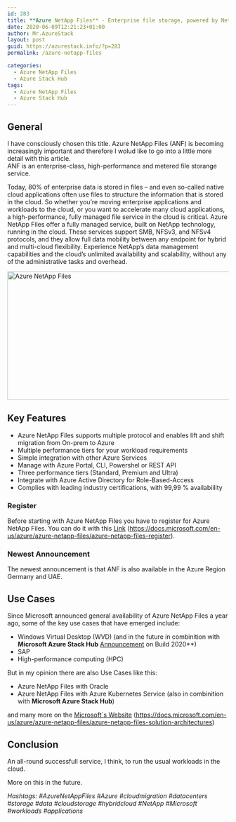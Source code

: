 ```yaml
---
id: 283
title: **Azure NetApp Files** - Enterprise file storage, powered by NetApp'
date: 2020-06-09T12:21:23+01:00
author: Mr.AzureStack
layout: post
guid: https://azurestack.info/?p=283
permalink: /azure-netapp-files

categories:
  - Azure NetApp Files
  - Azure Stack Hub
tags:
  - Azure NetApp Files
  - Azure Stack Hub
---
```



## General

I have consciously chosen this title. Azure NetApp Files (ANF) is becoming increasingly important and therefore I wolud like to go into a little more detail with this article.  
ANF is an enterprise-class, high-performance and metered file storange service.

Today, 80% of enterprise data is stored in files – and even so-called native cloud applications often use files to structure the information that is stored in the cloud. So whether you’re moving enterprise applications and workloads to the cloud, or you want to accelerate many cloud applications, a high-performance, fully managed file service in the cloud is critical. Azure NetApp Files offer a fully managed service, built on NetApp technology, running in the cloud. These services support SMB, NFSv3, and NFSv4 protocols, and they allow full data mobility between any endpoint for hybrid and multi-cloud flexibility. Experience NetApp’s data management capabilities and the cloud’s unlimited availability and scalability, without any of the administrative tasks and overhead.


<img loading="lazy" class="aligncenter size-full wp-image-284" src="https://azurestack.info/wp-content/uploads/2020/06/Azure-NetApp-Files.jpg" alt="Azure NetApp Files" width="553" height="293" srcset="https://azurestack.info/wp-content/uploads/2020/06/Azure-NetApp-Files.jpg 553w, https://azurestack.info/wp-content/uploads/2020/06/Azure-NetApp-Files-300x159.jpg 300w" sizes="(max-width: 553px) 100vw, 553px" /> 


## Key Features

  * Azure NetApp Files supports multiple protocol and enables lift and shift migration from On-prem to Azure
  * Multiple performance tiers for your workload requirements
  * Simple integration with other Azure Services
  * Manage with Azure Portal, CLI, Powershel or REST API
  * Three performance tiers (Standard, Premium and Ultra)
  * Integrate with Azure Active Directory for Role-Based-Access
  * Complies with leading industry certifications, with 99,99 % availabiility


### Register

Before starting with Azure NetApp Files you have to register for Azure NetApp Files. You can do it with this [Link](https://docs.microsoft.com/en-us/azure/azure-netapp-files/azure-netapp-files-register) (https://docs.microsoft.com/en-us/azure/azure-netapp-files/azure-netapp-files-register).

### Newest Announcement

The newest announcement is that ANF is also available in the Azure Region Germany and UAE.


## Use Cases

Since Microsoft announced general availability of Azure NetApp Files a year ago, some of the key use cases that have emerged include:

  * Windows Virtual Desktop (WVD) (and in the future in combinition with **Microsoft Azure Stack Hub** [Announcement](https://techcommunity.microsoft.com/t5/azure-stack-blog/azure-stack-announcements-at-build-2020/ba-p/1406969#) on Build 2020**)
  * SAP
  * High-performance computing (HPC)

But in my opinion there are also Use Cases like this:

  * Azure NetApp Files with Oracle
  * Azure NetApp Files with Azure Kubernetes Service (also in combinition with **Microsoft Azure Stack Hub**)

and many more on the [Microsoft´s Website](https://docs.microsoft.com/en-us/azure/azure-netapp-files/azure-netapp-files-solution-architectures) (https://docs.microsoft.com/en-us/azure/azure-netapp-files/azure-netapp-files-solution-architectures)


## Conclusion

An all-round successfull service, I think, to run the usual workloads in the cloud.


More on this in the future.

_Hashtags: #AzureNetAppFiles #Azure #cloudmigration #datacenters #storage #data #cloudstorage #hybridcloud #NetApp #Microsoft #workloads #applications_
